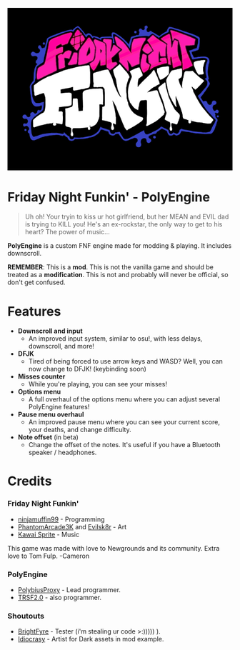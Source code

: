 
![PolyEngine](art/thumbnailNewer.png)

# Friday Night Funkin' - PolyEngine
> Uh oh! Your tryin to kiss ur hot girlfriend, but her MEAN and EVIL dad is trying to KILL you! He's an ex-rockstar, the only way to get to his heart? The power of music... 

**PolyEngine** is a custom FNF engine made for modding & playing. It includes downscroll.

**REMEMBER**: This is a **mod**. This is not the vanilla game and should be treated as a **modification**. This is not and probably will never be official, so don't get confused.

# Features

 - **Downscroll and input**
	 - An improved input system, similar to osu!, with less delays, downscroll, and more!
 - **DFJK**
	 - Tired of being forced to use arrow keys and WASD? Well, you can now change to DFJK! (keybinding soon)
 - **Misses counter**
     - While you're playing, you can see your misses!
 - **Options menu**
	 - A full overhaul of the options menu where you can adjust several PolyEngine features!
 - **Pause menu overhaul**
     - An improved pause menu where you can see your current score, your deaths, and change difficulty.
 - **Note offset** (in beta)
	 - Change the offset of the notes. It's useful if you have a Bluetooth speaker / headphones.

# Credits
### Friday Night Funkin'
 - [ninjamuffin99](https://twitter.com/ninja_muffin99) - Programming
 - [PhantomArcade3K](https://twitter.com/phantomarcade3k) and [Evilsk8r](https://twitter.com/evilsk8r) - Art
 - [Kawai Sprite](https://twitter.com/kawaisprite) - Music

This game was made with love to Newgrounds and its community. Extra love to Tom Fulp.
-Cameron

### PolyEngine
- [PolybiusProxy](https://twitter.com/polybiusproxy) - Lead programmer.
- [TRSF2.0](https://github.com/TRSF-sonicman) - also programmer.


### Shoutouts
- [BrightFyre](https://github.com/brightfyregit) - Tester (i'm stealing ur code >:))))) ).
- [Idiocrasy]() - Artist for Dark assets in mod example. <!--- lol -->